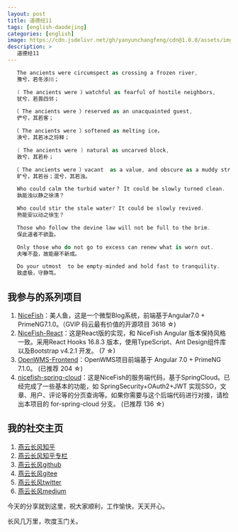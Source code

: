 ```yaml
---
layout: post
title: 道德经11
tags: [english-daodejing]
categories: [english]
image: https://cdn.jsdelivr.net/gh/yanyunchangfeng/cdn@1.0.0/assets/img/blog/english-grammer/english-grammer-cover5.png
description: >
   道德经11
---
```

 ```swift
    The ancients were circumspect as crossing a frozen river,
    豫兮，若冬涉川；
 ```
 ```swift
    ( The ancients were ）watchful as fearful of hostile neighbors,
    犹兮，若畏四邻；
 ```
 ```swift
   （ The ancients were ）reserved as an unacquainted guest,
    俨兮，其若客；
 ```
 ```swift
   （ The ancients were ）softened as melting ice，
    涣兮，其若冰之将释；
 ```
 ```swift
    ( The ancients were ) natural as uncarved block,
    敦兮，其若朴；
 ```
 ```swift
   （ The ancients were ）vacant  as a value, and obscure as a muddy stream.
    旷兮，其若谷；混兮，其若浊。
 ```
 ```swift
    Who could calm the turbid water？ It could be slowly turned clean.
    孰能浊以静之徐清？
 ```
 ```swift
    Who could stir the stale water? It could be slowly revived.
    熟能安以动之徐生？
 ```
 ```swift
    Those who follow the devine law will not be full to the brim.
    保此道者不欲盈。
 ```
 ```swift
    Only those who do not go to excess can renew what is worn out.
    夫唯不盈，故能蔽不新成。
 ```
 ```swift
    Do your utmost  to be empty-minded and hold fast to tranquility.
    致虚极，守静笃。
 ```

## 我参与的系列项目

1. [NiceFish]( https://gitee.com/mumu-osc/NiceFish)：美人鱼，这是一个微型Blog系统，前端基于Angular7.0 + PrimeNG7.1.0。（GVIP 码云最有价值的开源项目 3618 ☆)
2. [NiceFish-React]( https://github.com/damoqiongqiu/NiceFish-React)：这是React版的实现，和 NiceFish Angular 版本保持风格一致。采用React Hooks 16.8.3 版本，使用TypeScript、Ant Design组件库以及Bootstrap v4.2.1 开发。  (7 ☆)
3. [OpenWMS-Frontend](https://gitee.com/mumu-osc/OpenWMS-Frontend)：OpenWMS项目前端基于 Angular 7.0 + PrimeNG 7.1.0。  (已推荐 204 ☆)
4. [nicefish-spring-cloud](https://gitee.com/mumu-osc/nicefish-spring-cloud)：这是NiceFish的服务端代码，基于SpringCloud。已经完成了一些基本的功能，如 SpringSecurity+OAuth2+JWT 实现SSO，文章、用户、评论等的分页查询等。如果你需要与这个后端代码进行对接，请检出本项目的 for-spring-cloud 分支。 (已推荐 136 ☆)

## 我的社交主页  

1. [燕云长风知乎](https://zhihu.com/people/hbxyxuxiaodong)  
2. [燕云长风知乎专栏](https://zhuanlan.zhihu.com/yanyunchangfeng)  
3. [燕云长风github](https://github.com/yanyunchangfeng)  
4. [燕云长风gitee](https://gitee.com/yanyunchangfeng)  
5. [燕云长风twitter](https://twitter.com/yanyunchangfeng)  
6. [燕云长风medium](https://medium.com/@yanyunchangfeng) 

今天的分享就到这里，祝大家顺利，工作愉快，天天开心。

长风几万里，吹度玉门关。